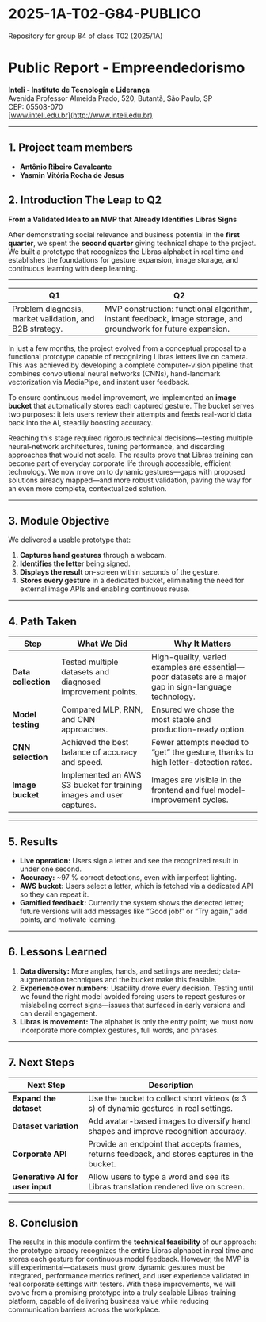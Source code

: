 # 2025-1A-T02-G84-PUBLICO
Repository for group 84 of class T02 (2025/1A)

# Public Report - Empreendedorismo  
**Inteli - Instituto de Tecnologia e Liderança**  
Avenida Professor Almeida Prado, 520, Butantã, São Paulo, SP  
CEP: 05508-070  
[www.inteli.edu.br](http://www.inteli.edu.br)  

---

## 1. Project team members  
- **Antônio Ribeiro Cavalcante**  
- **Yasmin Vitória Rocha de Jesus**

## 2. Introduction The Leap to Q2

**From a Validated Idea to an MVP that Already Identifies Libras Signs**

After demonstrating social relevance and business potential in the **first quarter**, we spent the **second quarter** giving technical shape to the project. We built a prototype that recognizes the Libras alphabet in real time and establishes the foundations for gesture expansion, image storage, and continuous learning with deep learning.

---

| **Q1**                                                  | **Q2**                                                                                                        |
| ------------------------------------------------------- | ------------------------------------------------------------------------------------------------------------- |
| Problem diagnosis, market validation, and B2B strategy. | MVP construction: functional algorithm, instant feedback, image storage, and groundwork for future expansion. |

In just a few months, the project evolved from a conceptual proposal to a functional prototype capable of recognizing Libras letters live on camera. This was achieved by developing a complete computer-vision pipeline that combines convolutional neural networks (CNNs), hand-landmark vectorization via MediaPipe, and instant user feedback.

To ensure continuous model improvement, we implemented an **image bucket** that automatically stores each captured gesture. The bucket serves two purposes: it lets users review their attempts and feeds real-world data back into the AI, steadily boosting accuracy.

Reaching this stage required rigorous technical decisions—testing multiple neural-network architectures, tuning performance, and discarding approaches that would not scale. The results prove that Libras training can become part of everyday corporate life through accessible, efficient technology. We now move on to dynamic gestures—gaps with proposed solutions already mapped—and more robust validation, paving the way for an even more complete, contextualized solution.

---

## 3. Module Objective

We delivered a usable prototype that:

1. **Captures hand gestures** through a webcam.
2. **Identifies the letter** being signed.
3. **Displays the result** on-screen within seconds of the gesture.
4. **Stores every gesture** in a dedicated bucket, eliminating the need for external image APIs and enabling continuous reuse.

---

## 4. Path Taken

| **Step**            | **What We Did**                                                     | **Why It Matters**                                                                                     |
| ------------------- | ------------------------------------------------------------------- | ------------------------------------------------------------------------------------------------------ |
| **Data collection** | Tested multiple datasets and diagnosed improvement points.          | High-quality, varied examples are essential—poor datasets are a major gap in sign-language technology. |
| **Model testing**   | Compared MLP, RNN, and CNN approaches.                              | Ensured we chose the most stable and production-ready option.                                          |
| **CNN selection**   | Achieved the best balance of accuracy and speed.                    | Fewer attempts needed to “get” the gesture, thanks to high letter-detection rates.                     |
| **Image bucket**    | Implemented an AWS S3 bucket for training images and user captures. | Images are visible in the frontend and fuel model-improvement cycles.                                  |

---

## 5. Results

* **Live operation:** Users sign a letter and see the recognized result in under one second.
* **Accuracy:** \~97 % correct detections, even with imperfect lighting.
* **AWS bucket:** Users select a letter, which is fetched via a dedicated API so they can repeat it.
* **Gamified feedback:** Currently the system shows the detected letter; future versions will add messages like “Good job!” or “Try again,” add points, and motivate learning.

---

## 6. Lessons Learned

1. **Data diversity:** More angles, hands, and settings are needed; data-augmentation techniques and the bucket make this feasible.
2. **Experience over numbers:** Usability drove every decision. Testing until we found the right model avoided forcing users to repeat gestures or mislabeling correct signs—issues that surfaced in early versions and can derail engagement.
3. **Libras is movement:** The alphabet is only the entry point; we must now incorporate more complex gestures, full words, and phrases.

---

## 7. Next Steps

| **Next Step**                    | **Description**                                                                               |
| -------------------------------- | --------------------------------------------------------------------------------------------- |
| **Expand the dataset**           | Use the bucket to collect short videos (≈ 3 s) of dynamic gestures in real settings.          |
| **Dataset variation**            | Add avatar-based images to diversify hand shapes and improve recognition accuracy.            |
| **Corporate API**                | Provide an endpoint that accepts frames, returns feedback, and stores captures in the bucket. |
| **Generative AI for user input** | Allow users to type a word and see its Libras translation rendered live on screen.            |

---

## 8. Conclusion

The results in this module confirm the **technical feasibility** of our approach: the prototype already recognizes the entire Libras alphabet in real time and stores each gesture for continuous model feedback. However, the MVP is still experimental—datasets must grow, dynamic gestures must be integrated, performance metrics refined, and user experience validated in real corporate settings with testers. With these improvements, we will evolve from a promising prototype into a truly scalable Libras-training platform, capable of delivering business value while reducing communication barriers across the workplace.





